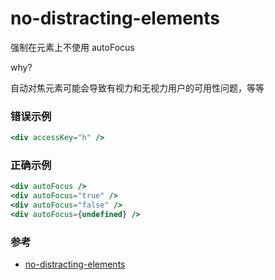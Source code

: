 # no-distracting-elements

强制在元素上不使用 autoFocus

why?

自动对焦元素可能会导致有视力和无视力用户的可用性问题，等等

### 错误示例

```jsx
<div accessKey="h" />
```

### 正确示例

```jsx
<div autoFocus />
<div autoFocus="true" />
<div autoFocus="false" />
<div autoFocus={undefined} />
```

### 参考

- [no-distracting-elements](https://github.com/jsx-eslint/eslint-plugin-react/blob/c42b624d0fb9ad647583a775ab9751091eec066f/docs/rules/no-distracting-elements)
